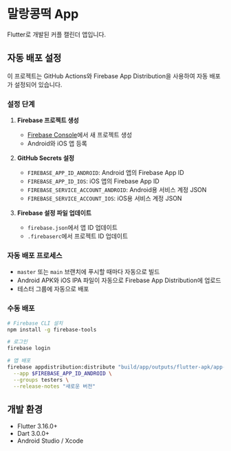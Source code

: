 # 말랑콩떡 App

Flutter로 개발된 커플 캘린더 앱입니다.

## 자동 배포 설정

이 프로젝트는 GitHub Actions와 Firebase App Distribution을 사용하여 자동 배포가 설정되어 있습니다.

### 설정 단계

1. **Firebase 프로젝트 생성**
   - [Firebase Console](https://console.firebase.google.com/)에서 새 프로젝트 생성
   - Android와 iOS 앱 등록

2. **GitHub Secrets 설정**
   - `FIREBASE_APP_ID_ANDROID`: Android 앱의 Firebase App ID
   - `FIREBASE_APP_ID_IOS`: iOS 앱의 Firebase App ID
   - `FIREBASE_SERVICE_ACCOUNT_ANDROID`: Android용 서비스 계정 JSON
   - `FIREBASE_SERVICE_ACCOUNT_IOS`: iOS용 서비스 계정 JSON

3. **Firebase 설정 파일 업데이트**
   - `firebase.json`에서 앱 ID 업데이트
   - `.firebaserc`에서 프로젝트 ID 업데이트

### 자동 배포 프로세스

- `master` 또는 `main` 브랜치에 푸시할 때마다 자동으로 빌드
- Android APK와 iOS IPA 파일이 자동으로 Firebase App Distribution에 업로드
- 테스터 그룹에 자동으로 배포

### 수동 배포

```bash
# Firebase CLI 설치
npm install -g firebase-tools

# 로그인
firebase login

# 앱 배포
firebase appdistribution:distribute "build/app/outputs/flutter-apk/app-release.apk" \
  --app $FIREBASE_APP_ID_ANDROID \
  --groups testers \
  --release-notes "새로운 버전"
```

## 개발 환경

- Flutter 3.16.0+
- Dart 3.0.0+
- Android Studio / Xcode
